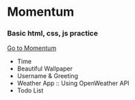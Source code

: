 # Momentum

### Basic html, css, js practice

[Go to Momentum](https://halionaz.github.io/Momentum/)

- Time
- Beautiful Wallpaper
- Username & Greeting
- Weather App :: Using OpenWeather API
- Todo List